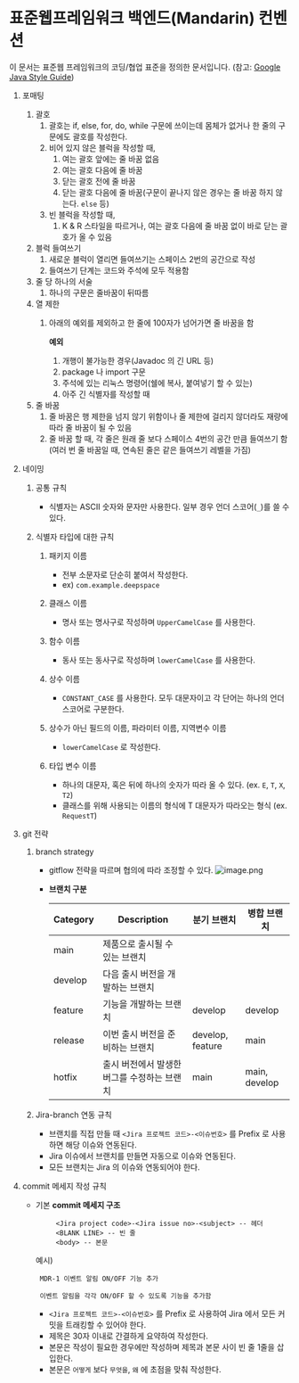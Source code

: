 # 표준웹프레임워크 백엔드(Mandarin) 컨벤션

이 문서는 표준웹 프레임워크의 코딩/협업 표준을 정의한 문서입니다. (참고: [Google Java Style Guide](https://google.github.io/styleguide/javaguide.html))

1. 포매팅
    1. 괄호
        1. 괄호는 if, else, for, do, while 구문에 쓰이는데 몸체가 없거나 한 줄의 구문에도 괄호를 작성한다.
        2. 비어 있지 않은 블럭을 작성할 때,
            1. 여는 괄호 앞에는 줄 바꿈 없음
            2. 여는 괄호 다음에 줄 바꿈
            3. 닫는 괄호 전에 줄 바꿈
            4. 닫는 괄호 다음에 줄 바꿈(구문이 끝나지 않은 경우는 줄 바꿈 하지 않는다. `else` 등)
        3. 빈 블럭을 작성할 때,
            1. K & R 스타일을 따르거나, 여는 괄호 다음에 줄 바꿈 없이 바로 닫는 괄호가 올 수 있음
    2. 블럭 들여쓰기
        1. 새로운 블럭이 열리면 들여쓰기는 스페이스 2번의 공간으로 작성
        2. 들여쓰기 단계는 코드와 주석에 모두 적용함
    3. 줄 당 하나의 서술
        1. 하나의 구문은 줄바꿈이 뒤따름
    4. 열 제한
        1. 아래의 예외를 제외하고 한 줄에 100자가 넘어가면 줄 바꿈을 함

           **예외**
            1. 개행이 불가능한 경우(Javadoc 의 긴 URL 등)
            2. package 나 import 구문
            3. 주석에 있는 리눅스 명령어(쉘에 복사, 붙여넣기 할 수 있는)
            4. 아주 긴 식별자를 작성할 때
    5. 줄 바꿈
        1. 줄 바꿈은 행 제한을 넘지 않기 위함이나 줄 제한에 걸리지 않더라도 재량에 따라 줄 바꿈이 될 수 있음
        2. 줄 바꿈 할 때, 각 줄은 원래 줄 보다 스페이스 4번의 공간 만큼 들여쓰기 함(여러 번 줄 바꿈일 때, 연속된 줄은 같은 들여쓰기 레벨을 가짐)
2. 네이밍
    1. 공통 규칙
       - 식별자는 ASCII 숫자와 문자만 사용한다. 일부 경우 언더 스코어(`_`)를 쓸 수 있다.

    2. 식별자 타입에 대한 규칙
        1. 패키지 이름
           - 전부 소문자로 단순히 붙여서 작성한다.
           - ex) `com.example.deepspace`

        2. 클래스 이름
           - 명사 또는 명사구로 작성하며 `UpperCamelCase` 를 사용한다.

        3. 함수 이름
           - 동사 또는 동사구로 작성하며 `lowerCamelCase` 를 사용한다.

        4. 상수 이름
           - `CONSTANT_CASE` 를 사용한다. 모두 대문자이고 각 단어는 하나의 언더스코어로 구분한다.

        5. 상수가 아닌 필드의 이름, 파라미터 이름, 지역변수 이름
           - `lowerCamelCase` 로 작성한다.

        6. 타입 변수 이름
           - 하나의 대문자, 혹은 뒤에 하나의 숫자가 따라 올 수 있다. (ex. `E`, `T`, `X`, `T2`)
           - 클래스를 위해 사용되는 이름의 형식에 T 대문자가 따라오는 형식 (ex. `RequestT`)
3. git 전략
    1. branch strategy

       - gitflow 전략을 따르며 협의에 따라 조정할 수 있다.
         ![image.png](https://www.abtasty.com/wp-content/uploads/gitflow-branching-strategy.png)
       - **브랜치 구분**
            
            | Category | Description              | 분기 브랜치           | 병합 브랜치        |
            |----------|--------------------------|------------------|---------------|
            | main      | 제품으로 출시될 수 있는 브랜치        |                  |               |
            | develop   | 다음 출시 버전을 개발하는 브랜치       |                  |               |
            | feature   | 기능을 개발하는 브랜치             | develop          | develop    |
            | release   | 이번 출시 버전을 준비하는 브랜치       | develop, feature | main      |
            | hotfix    | 출시 버전에서 발생한 버그를 수정하는 브랜치 | main             | main, develop |

    2. Jira-branch 연동 규칙
       - 브랜치를 직접 만들 때 `<Jira 프로젝트 코드>-<이슈번호>` 를 Prefix 로 사용하면 해당 이슈와 연동된다.
       - Jira 이슈에서 브랜치를 만들면 자동으로 이슈와 연동된다.
       - 모든 브랜치는 Jira 의 이슈와 연동되어야 한다.

5. commit 메세지 작성 규칙
   - 기본 **commit 메세지 구조**
     ```
          <Jira project code>-<Jira issue no>-<subject> -- 헤더
          <BLANK LINE> -- 빈 줄
          <body> -- 본문
     ```
      예시)
     ```
      MDR-1 이벤트 알림 ON/OFF 기능 추가

      이벤트 알림을 각각 ON/OFF 할 수 있도록 기능을 추가함
     ```
      - `<Jira 프로젝트 코드>-<이슈번호>` 를 Prefix 로 사용하여 Jira 에서 모든 커밋을 트래킹할 수 있어야 한다.
      - 제목은 30자 이내로 간결하게 요약하여 작성한다.
      - 본문은 작성이 필요한 경우에만 작성하며 제목과 본문 사이 빈 줄 1줄을 삽입한다.
      - 본문은 `어떻게` 보다 `무엇을`, `왜` 에 초점을 맞춰 작성한다.




